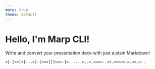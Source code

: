```yaml
---
marp: true
theme: default
---
```


# Hello, I'm Marp CLI!

Write and convert your presentation deck with just a plain Markdown!

```Brainfuck
+[-[<<[+[--->]-[<<<]]]>>>-]>-.---.>..>.<<<<-.<+.>>>>>.>.<<.<-.
```
